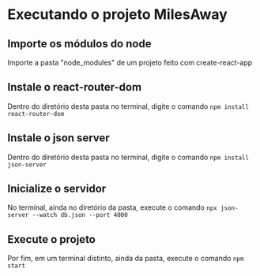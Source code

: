 # Executando o projeto MilesAway

## Importe os módulos do node

Importe a pasta "node_modules" de um projeto feito com create-react-app

## Instale o react-router-dom

Dentro do diretório desta pasta no terminal, digite o comando `npm install react-router-dom`

## Instale o json server

Dentro do diretório desta pasta no terminal, digite o comando `npm install json-server`

## Inicialize o servidor

No terminal, ainda no diretório da pasta, execute o comando `npx json-server --watch db.json --port 4000`

## Execute o projeto

Por fim, em um terminal distinto, ainda da pasta, execute o comando `npm start`
